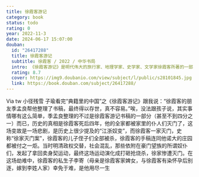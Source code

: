 ```yaml
---
title: 徐霞客游记
category: book
status: todo
rating: 0
year: 2022-11-3
date: 2024-06-17 15:07:00
douban:
  id: "26417288"
  title: 徐霞客游记
  subtitle: 徐霞客 / 2022 / 中华书局
  intro: 《徐霞客游记》是明代伟大的旅行家、地理学家、史学家、文学家徐霞客所著的一部日记体的中国地理名著。徐霞客在34年旅行中记录下了六十余万字的游记资料，死后由他人整理成《徐霞客游记》。这部书既是地理百科全书，也是一部实录性质的历史著作，还是一部文学名著。具有多方面的科学价值。
  rating: 8.7
  cover: https://img9.doubanio.com/view/subject/l/public/s28101845.jpg
  link: https://book.douban.com/subject/26417288/
---
```


Via tw 小径残雪 子瑜看完“典籍里的中国”之《徐霞客游记》跟我说：“徐霞客的朋友季孟良帮他整理了书稿，最终得以存世，真不容易。”唉，没法跟孩子说，其实事情哪有这么简单，季孟良整理的不过是徐霞客游记书稿的一部分（甚至不到四分之一）而已，历史的真相是徐霞客死后四年，他的全家都被家里的仆人们灭门了，这场变故是一场悲剧，是历史上很少提及的“江浙奴变”，而徐霞客一家灭门，史称“徐家灭门案"，徐霞客的儿子侄子们全部被杀，徐霞客的手稿连同他诺大的庄园都被付之一炬。当时明清政权交替，社会混乱，那些依附在豪门望族的所谓奴仆们，发起了拿回卖身契运动，最终这场运动演化成打砸抢烧杀，徐家惨遭灭门。在这场劫难中，徐霞客的私生子李寄（母亲是徐霞客家婢女，与徐霞客有染怀孕后别逐，嫁到李姓人家）幸免于难，是他用尽一生
